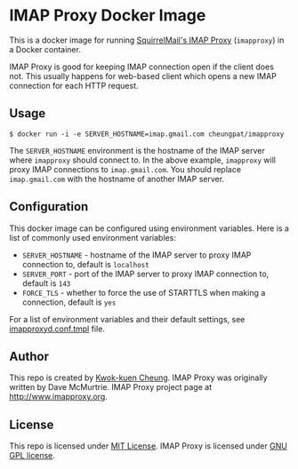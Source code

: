 # IMAP Proxy Docker Image

This is a docker image for running [SquirrelMail's IMAP Proxy](http://www.imapproxy.org) (`imapproxy`) in
a Docker container.

IMAP Proxy is good for keeping IMAP connection open if the client does
not. This usually happens for web-based client which opens a new IMAP connection
for each HTTP request.

## Usage

```shell
$ docker run -i -e SERVER_HOSTNAME=imap.gmail.com cheungpat/imapproxy
```

The `SERVER_HOSTNAME` environment is the hostname of
the IMAP server where `imapproxy` should connect to. In the above example,
`imapproxy` will proxy IMAP connections to `imap.gmail.com`. You should replace
`imap.gmail.com` with the hostname of another IMAP server.

## Configuration

This docker image can be configured using environment variables. Here is 
a list of commonly used environment variables:

* `SERVER_HOSTNAME` - hostname of the IMAP server to proxy IMAP connection to,
  default is `localhost`
* `SERVER_PORT` - port of the IMAP server to proxy IMAP connection to, default
  is `143`
* `FORCE_TLS` - whether to force the use of STARTTLS when making a connection,
  default is `yes`

For a list of environment variables and their default settings, see
[imapproxyd.conf.tmpl](imapproxyd.conf.tmpl) file.

## Author

This repo is created by [Kwok-kuen Cheung](https://github.com/cheungpat).
IMAP Proxy was originally written by Dave McMurtrie. IMAP Proxy project page at
http://www.imapproxy.org.

## License

This repo is licensed under
[MIT License](http://www.opensource.org/licenses/mit-license.php). IMAP Proxy
is licensed under
[GNU GPL license](http://www.gnu.org/licenses/gpl.html).
